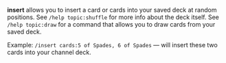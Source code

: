 **insert** allows you to insert a card or cards into your saved deck at random positions.
See `/help topic:shuffle` for more info about the deck itself.
See `/help topic:draw` for a command that allows you to draw cards from your saved deck.

Example:
`/insert cards:5 of Spades, 6 of Spades` — will insert these two cards into your channel deck.